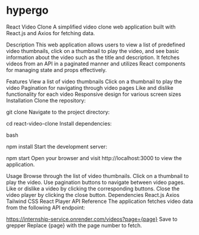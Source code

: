 # hypergo

React Video Clone
A simplified video clone web application built with React.js and Axios for fetching data.

Description
This web application allows users to view a list of predefined video thumbnails, click on a thumbnail to play the video, and see basic information about the video such as the title and description. It fetches videos from an API in a paginated manner and utilizes React components for managing state and props effectively.

Features
View a list of video thumbnails
Click on a thumbnail to play the video
Pagination for navigating through video pages
Like and dislike functionality for each video
Responsive design for various screen sizes
Installation
Clone the repository:


git clone <repository-url>
Navigate to the project directory:


cd react-video-clone
Install dependencies:

bash

npm install
Start the development server:


npm start
Open your browser and visit http://localhost:3000 to view the application.

Usage
Browse through the list of video thumbnails.
Click on a thumbnail to play the video.
Use pagination buttons to navigate between video pages.
Like or dislike a video by clicking the corresponding buttons.
Close the video player by clicking the close button.
Dependencies
React.js
Axios
Tailwind CSS
React Player
API Reference
The application fetches video data from the following API endpoint:

https://internship-service.onrender.com/videos?page={page}
Save to grepper
Replace {page} with the page number to fetch.